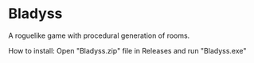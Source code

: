 # Bladyss
A roguelike game with procedural generation of rooms.

How to install:
Open "Bladyss.zip" file in Releases and run "Bladyss.exe"
